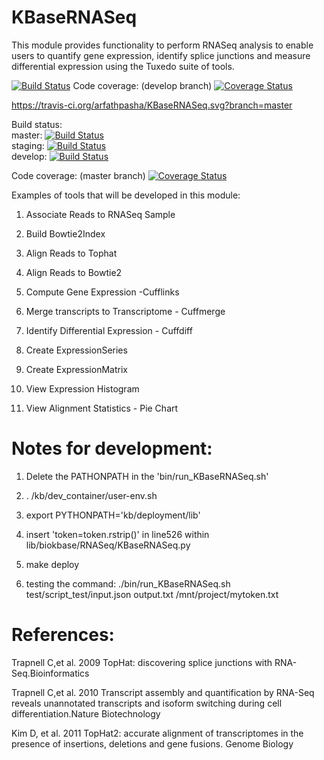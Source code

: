 KBaseRNASeq
===========================

This module provides functionality to perform  RNASeq analysis to enable users to quantify gene expression, identify splice junctions and measure differential expression using the Tuxedo suite of tools.

[![Build Status](https://travis-ci.org/kbase/KBaseRNASeq.svg?branch=master)](https://travis-ci.org/kbase/KBaseRNASeq)
Code coverage: (develop branch)
[![Coverage Status](https://coveralls.io/repos/github/kbase/KBaseRNASeq/badge.svg?branch=master)](https://coveralls.io/github/kbase/KBaseRNASeq?branch=master)

https://travis-ci.org/arfathpasha/KBaseRNASeq.svg?branch=master

Build status:</br>
master:  [![Build Status](https://travis-ci.org/arfathpasha/KBaseRNASeq.svg?branch=master)](https://travis-ci.org/arfathpasha/KBaseRNASeq)</br>
staging: [![Build Status](https://travis-ci.org/arfathpasha/KBaseRNASeq.svg?branch=staging)](https://travis-ci.org/arfathpasha/KBaseRNASeq)</br>
develop: [![Build Status](https://travis-ci.org/arfathpasha/KBaseRNASeq.svg?branch=develop)](https://travis-ci.org/arfathpasha/KBaseRNASeq)</br>

Code coverage: (master branch)
[![Coverage Status](https://coveralls.io/repos/github/arfathpasha/KBaseRNASeq/badge.svg?branch=master)](https://coveralls.io/github/arfathpasha/KBaseRNASeq?branch=master)</br>

Examples of tools that will be developed in this module:

1) Associate Reads to RNASeq Sample

2) Build Bowtie2Index

3) Align Reads to Tophat

4) Align Reads to Bowtie2

5) Compute Gene Expression -Cufflinks

6) Merge transcripts to Transcriptome - Cuffmerge

7) Identify Differential Expression  - Cuffdiff 

8) Create ExpressionSeries 

9) Create ExpressionMatrix

10) View Expression Histogram

11) View Alignment Statistics - Pie Chart


Notes for development:
=====================

1) Delete the PATHONPATH in the 'bin/run_KBaseRNASeq.sh'

2) . /kb/dev_container/user-env.sh

3) export PYTHONPATH='kb/deployment/lib'

4) insert 'token=token.rstrip()' in line526 within lib/biokbase/RNASeq/KBaseRNASeq.py

5) make deploy

6) testing the command:  ./bin/run_KBaseRNASeq.sh test/script_test/input.json output.txt /mnt/project/mytoken.txt

References:
============

Trapnell C,et al. 2009 TopHat: discovering splice junctions with RNA-Seq.Bioinformatics

Trapnell C,et al. 2010 Transcript assembly and quantification by RNA-Seq reveals unannotated transcripts and isoform switching during cell
differentiation.Nature Biotechnology

Kim D, et al. 2011 TopHat2: accurate alignment of transcriptomes in the presence of insertions, deletions and gene fusions.
Genome Biology
